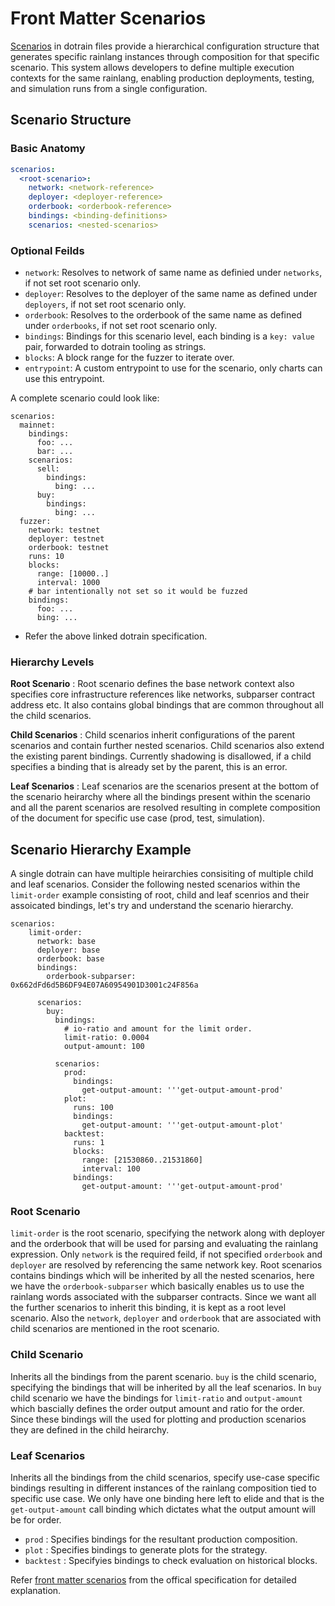 # Front Matter Scenarios
[Scenarios](https://github.com/rainlanguage/specs/blob/main/ob-yaml.md#front-matter-scenarios) in dotrain files provide a hierarchical configuration structure that generates specific rainlang instances through composition for that specific scenario. This system allows developers to define multiple execution contexts for the same rainlang, enabling production deployments, testing, and simulation runs from a single configuration.

## Scenario Structure

### Basic Anatomy
```yaml
scenarios:
  <root-scenario>:
    network: <network-reference>
    deployer: <deployer-reference>
    orderbook: <orderbook-reference>
    bindings: <binding-definitions>
    scenarios: <nested-scenarios>
```
### Optional Feilds
* `network`: Resolves to network of same name as definied under `networks`, if not set root scenario only.
* `deployer`: Resolves to the deployer of the same name as defined under `deployers`, if not set root scenario only.
* `orderbook`: Resolves to the orderbook of the same name as defined under `orderbooks`, if not set root scenario only. 
* `bindings`: Bindings for this scenario level, each binding is a `key: value` pair, forwarded to dotrain tooling as strings.
*  `blocks`: A block range for the fuzzer to iterate over. 
* `entrypoint`: A custom entrypoint to use for the scenario, only charts can use this entrypoint.

A complete scenario could look like:
```
scenarios:
  mainnet:
    bindings:
      foo: ...
      bar: ...
    scenarios:
      sell:
        bindings:
          bing: ...
      buy:
        bindings:
          bing: ...
  fuzzer:
    network: testnet
    deployer: testnet
    orderbook: testnet
    runs: 10
    blocks:
      range: [10000..]
      interval: 1000
    # bar intentionally not set so it would be fuzzed
    bindings:
      foo: ...
      bing: ...
```
- Refer the above linked dotrain specification. 
### Hierarchy Levels

**Root Scenario** : Root scenario defines the base network context also specifies core infrastructure references like networks, subparser contract address etc. It also contains global bindings that are common throughout all the child scenarios.

**Child Scenarios** : Child scenarios inherit configurations of the parent scenarios and contain further nested scenarios. Child scenarios also extend the existing parent bindings. Currently shadowing is disallowed, if a child specifies a binding that is already set by the parent, this is an error.

**Leaf Scenarios** : Leaf scenarios are the scenarios present at the bottom of the scenario heirarchy where all the bindings present within the scenario and all the parent scenarios are resolved resulting in complete composition of the document for specific use case (prod, test, simulation).

## Scenario Hierarchy Example
A single dotrain can have multiple heirarchies consisiting of multiple child and leaf scenarios. Consider the following nested scenarios within the `limit-order` example consisting of root, child and leaf scenrios and their assoicated bindings, let's try and understand the scenario hierarchy.
```
scenarios:
    limit-order:
      network: base
      deployer: base
      orderbook: base
      bindings:
        orderbook-subparser: 0x662dFd6d5B6DF94E07A60954901D3001c24F856a
        
      scenarios:
        buy:
          bindings:
            # io-ratio and amount for the limit order.
            limit-ratio: 0.0004
            output-amount: 100
            
          scenarios:
            prod:
              bindings:
                get-output-amount: '''get-output-amount-prod'
            plot:
              runs: 100
              bindings:
                get-output-amount: '''get-output-amount-plot'
            backtest:
              runs: 1
              blocks:
                range: [21530860..21531860]
                interval: 100
              bindings:
                get-output-amount: '''get-output-amount-prod'
```
### Root Scenario
`limit-order` is the root scenario, specifying the network along with deployer and the orderbook that will be used for parsing and evaluating the rainlang expression. Only `network` is the required feild, if not specified `orderbook` and `deployer` are resolved by referencing the same network key. Root scenarios contains bindings which will be inherited by all the nested scenarios, here we have the `orderbook-subparser` which basically enables us to use the rainlang words associated with the subparser contracts. Since we want all the further scenarios to inherit this binding, it is kept as a root level scenario. Also the `network`, `deployer` and `orderbook` that are associated with child scenarios are mentioned in the root scenario.

### Child Scenario
Inherits all the bindings from the parent scenario. `buy` is the child scenario, specifying the bindings that will be inherited by all the leaf scenarios. In `buy` child scenario we have the bindings for `limit-ratio` and `output-amount` which bascially defines the order output amount and ratio for the order. Since these bindings will the used for plotting and production scenarios they are defined in the child heirarchy.

### Leaf Scenarios
Inherits all the bindings from the child scenarios, specify use-case specific bindings resulting in different instances of the rainlang composition tied to specific use case. We only have one binding here left to elide and that is the `get-output-amount` call binding which dictates what the output amount will be for order.
* `prod` : Specifies bindings for the resultant production composition.
* `plot` : Specifies bindings to generate plots for the strategy.
* `backtest` : Specifyies bindings to check evaluation on historical blocks.

Refer [front matter scenarios](https://github.com/rainlanguage/specs/blob/main/ob-yaml.md#front-matter-scenarios) from the offical specification for detailed explanation.